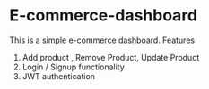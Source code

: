 # E-commerce-dashboard

This is a simple e-commerce dashboard.
Features

1) Add product , Remove Product, Update Product
2) Login / Signup functionality
3) JWT authentication
